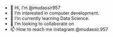 - 👋 Hi, I’m @mudassir957
- 👀 I’m interested in computer development.
- 🌱 I’m currently learning Data Science.
- 💞️ I’m looking to collaborate on
- 📫 How to reach me instagram @mudassir.957

<!---
mudassir957/mudassir957 is a ✨ special ✨ repository because its `README.md` (this file) appears on your GitHub profile.
You can click the Preview link to take a look at your changes.
--->
